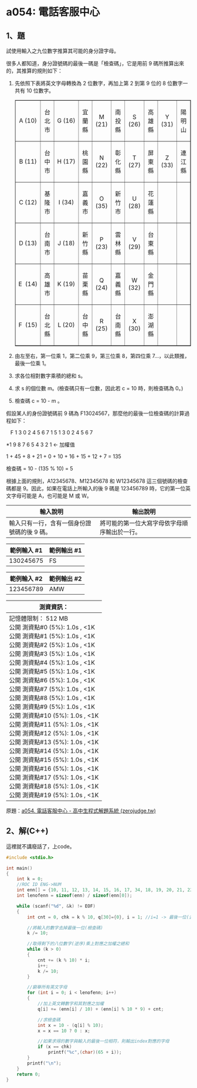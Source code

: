 # a054: 電話客服中心

## 1、題
試使用輸入之九位數字推算其可能的身分證字母。

很多人都知道，身分證號碼的最後一碼是「檢查碼」，它是用前 9 碼所推算出來的，其推算的規則如下：

1. 先依照下表將英文字母轉換為 2 位數字，再加上第 2 到第 9 位的 8 位數字一共有 10 位數字。

    <table border="1">
        <tbody>
            <tr>
                <td>
                    <p align="center">A (10)</p>
                </td>
                <td>
                    <p align="center">台北市</p>
                </td>
                <td>
                    <p align="center">G&nbsp;(16)</p>
                </td>
                <td>
                    <p align="center">宜蘭縣</p>
                </td>
                <td>
                    <p align="center">M (21)</p>
                </td>
                <td>
                    <p align="center">南投縣</p>
                </td>
                <td>
                    <p align="center">S (26)</p>
                </td>
                <td>
                    <p align="center">高雄縣</p>
                </td>
                <td>
                    <p align="center">Y (31)</p>
                </td>
                <td>
                    <p align="center">陽明山</p>
                </td>
            </tr>
            <tr>
                <td>
                    <p align="center">B (11)</p>
                </td>
                <td>
                    <p align="center">台中市</p>
                </td>
                <td>
                    <p align="center">H (17)</p>
                </td>
                <td>
                    <p align="center">桃園縣</p>
                </td>
                <td>
                    <p align="center">N (22)</p>
                </td>
                <td>
                    <p align="center">彰化縣</p>
                </td>
                <td>
                    <p align="center">T (27)</p>
                </td>
                <td>
                    <p align="center">屏東縣</p>
                </td>
                <td>
                    <p align="center">Z (33)</p>
                </td>
                <td>
                    <p align="center">連江縣</p>
                </td>
            </tr>
            <tr>
                <td>
                    <p align="center">C (12)</p>
                </td>
                <td>
                    <p align="center">基隆市</p>
                </td>
                <td>
                    <p align="center">I (34)</p>
                </td>
                <td>
                    <p align="center">嘉義市</p>
                </td>
                <td>
                    <p align="center">O (35)</p>
                </td>
                <td>
                    <p align="center">新竹市</p>
                </td>
                <td>
                    <p align="center">U (28)</p>
                </td>
                <td>
                    <p align="center">花蓮縣</p>
                </td>
                <td>
                    <p align="center">&nbsp;</p>
                </td>
                <td>
                    <p align="center">&nbsp;</p>
                </td>
            </tr>
            <tr>
                <td>
                    <p align="center">D&nbsp;(13)</p>
                </td>
                <td>
                    <p align="center">台南市</p>
                </td>
                <td>
                    <p align="center">J (18)</p>
                </td>
                <td>
                    <p align="center">新竹縣</p>
                </td>
                <td>
                    <p align="center">P (23)</p>
                </td>
                <td>
                    <p align="center">雲林縣</p>
                </td>
                <td>
                    <p align="center">V (29)</p>
                </td>
                <td>
                    <p align="center">台東縣</p>
                </td>
                <td>
                    <p align="center">&nbsp;</p>
                </td>
                <td>
                    <p align="center">&nbsp;</p>
                </td>
            </tr>
            <tr>
                <td>
                    <p align="center">E&nbsp;&nbsp;(14)</p>
                </td>
                <td>
                    <p align="center">高雄市</p>
                </td>
                <td>
                    <p align="center">K (19)</p>
                </td>
                <td>
                    <p align="center">苗栗縣</p>
                </td>
                <td>
                    <p align="center">Q (24)</p>
                </td>
                <td>
                    <p align="center">嘉義縣</p>
                </td>
                <td>
                    <p align="center">W (32)</p>
                </td>
                <td>
                    <p align="center">金門縣</p>
                </td>
                <td>
                    <p align="center">&nbsp;</p>
                </td>
                <td>
                    <p align="center">&nbsp;</p>
                </td>
            </tr>
            <tr>
                <td>
                    <p align="center">F&nbsp;&nbsp;(15)</p>
                </td>
                <td>
                    <p align="center">台北縣</p>
                </td>
                <td>
                    <p align="center">L (20)</p>
                </td>
                <td>
                    <p align="center">台中縣</p>
                </td>
                <td>
                    <p align="center">R (25)</p>
                </td>
                <td>
                    <p align="center">台南縣</p>
                </td>
                <td>
                    <p align="center">X (30)</p>
                </td>
                <td>
                    <p align="center">澎湖縣</p>
                </td>
                <td>
                    <p align="center">&nbsp;</p>
                </td>
                <td>&nbsp;</td>
            </tr>
        </tbody>
    </table>


2. 由左至右，第一位乘 1，第二位乘 9，第三位乘 8，第四位乘 7...，以此類推，最後一位乘 1。

3. 求各位相對數字乘積的總和 s。

4. 求 s 的個位數 m。(檢查碼只有一位數，因此若 c = 10 時，則檢查碼為 0。)

5. 檢查碼 c = 10 - m 。

假設某人的身份證號碼前 9 碼為 F13024567，那麼他的最後一位檢查碼的計算過程如下：

&nbsp;&nbsp;   F      1  3  0  2  4  5  6  7
  1   5   1  3  0  2  4  5  6  7

*1   9   8  7  6  5  4  3  2  1  <- 加權值

  1 + 45 +  8 + 21 +  0 + 10 + 16 + 15 + 12 +  7 = 135

檢查碼 = 10 - (135 % 10) = 5

根據上面的規則，A12345678、M12345678 和 W12345678 這三個號碼的檢查碼都是 9。因此，如果在電話上所輸入的後 9 碼是 123456789 時，它的第一位英文字母可能是 A，也可能是 M 或 W。


| 輸入說明                                    | 輸出說明                                     |
| ------------------------------------------- | -------------------------------------------- |
| 輸入只有一行，含有一個身份證號碼的後 9 碼。 | 將可能的第一位大寫字母依字母順序輸出於一行。 |

| 範例輸入 #1 | 範例輸出 #1 |
| ----------- | ----------- |
| 130245675   | FS          |

| 範例輸入 #2 | 範例輸出 #2 |
| ----------- | ----------- |
| 123456789 | AMW |

| 測資資訊：                                                   |
| ------------------------------------------------------------ |
| 記憶體限制： 512 MB<br/>公開 測資點#0 (5%): 1.0s , <1K<br/>公開 測資點#1 (5%): 1.0s , <1K<br/>公開 測資點#2 (5%): 1.0s , <1K<br/>公開 測資點#3 (5%): 1.0s , <1K<br/>公開 測資點#4 (5%): 1.0s , <1K<br/>公開 測資點#5 (5%): 1.0s , <1K<br/>公開 測資點#6 (5%): 1.0s , <1K<br/>公開 測資點#7 (5%): 1.0s , <1K<br/>公開 測資點#8 (5%): 1.0s , <1K<br/>公開 測資點#9 (5%): 1.0s , <1K<br/>公開 測資點#10 (5%): 1.0s , <1K<br/>公開 測資點#11 (5%): 1.0s , <1K<br/>公開 測資點#12 (5%): 1.0s , <1K<br/>公開 測資點#13 (5%): 1.0s , <1K<br/>公開 測資點#14 (5%): 1.0s , <1K<br/>公開 測資點#15 (5%): 1.0s , <1K<br/>公開 測資點#16 (5%): 1.0s , <1K<br/>公開 測資點#17 (5%): 1.0s , <1K<br/>公開 測資點#18 (5%): 1.0s , <1K<br/>公開 測資點#19 (5%): 1.0s , <1K |

原題：[a054.  電話客服中心 - 高中生程式解題系統 (zerojudge.tw)](https://zerojudge.tw/ShowProblem?problemid=a054)



## 2、解(C++)

這裡就不講廢話了，上code。

```c++
#include <stdio.h>

int main()
{
	int k = 0;
	//ROC ID ENG->NUM
	int enn[] = {10, 11, 12, 13, 14, 15, 16, 17, 34, 18, 19, 20, 21, 22, 35, 23, 24, 25, 26, 27, 28, 29, 32, 30, 31, 33};
	int lenofenn = sizeof(enn) / sizeof(enn[0]);

	while (scanf("%d", &k) != EOF)
	{
		int cnt = 0, chk = k % 10, q[30]={0}, i = 1; //i=1 -> 最後一位(去掉檢查碼)之加權值

		//將輸入的數字去掉最後一位(檢查碼)
		k /= 10;

		//取得剩下的八位數字(逆序)乘上對應之加權之總和
		while (k > 0)
		{
			cnt += (k % 10) * i;
			i++;
			k /= 10;
		}

		//窮舉所有英文字母
		for (int i = 0; i < lenofenn; i++)
		{
			//加上英文轉數字和其對應之加權
			q[i] += (enn[i] / 10) + (enn[i] % 10 * 9) + cnt;

			//求檢查碼
			int x = 10 - (q[i] % 10);
			x = x == 10 ? 0 : x;

			//如果求得的數字與輸入的最後一位相符，則輸出index對應的字母
			if (x == chk)
				printf("%c",(char)(65 + i));
		}
		printf("\n");
	}
	return 0;
}
```

